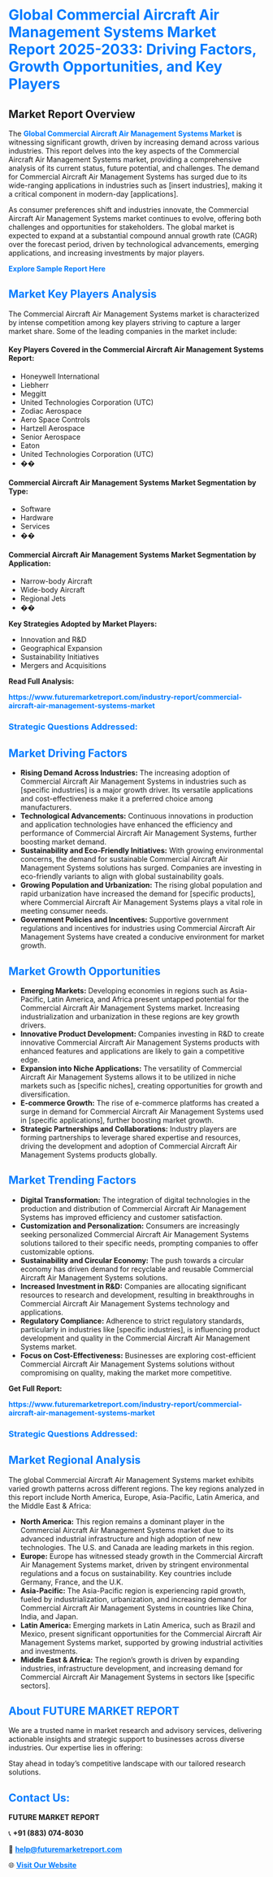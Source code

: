 <h1 style="color: #007BFF;">Global Commercial Aircraft Air Management Systems Market Report 2025-2033: Driving Factors, Growth Opportunities, and Key Players</h1>

<section id="overview">
<h2>Market Report Overview</h2>
<p>The <a href="https://www.futuremarketreport.com/industry-report/commercial-aircraft-air-management-systems-market" style="color: #007BFF; text-decoration: none;"><strong>Global Commercial Aircraft Air Management Systems Market</strong></a> is witnessing significant growth, driven by increasing demand across various industries. This report delves into the key aspects of the Commercial Aircraft Air Management Systems market, providing a comprehensive analysis of its current status, future potential, and challenges. The demand for Commercial Aircraft Air Management Systems has surged due to its wide-ranging applications in industries such as [insert industries], making it a critical component in modern-day [applications].</p>
<p>As consumer preferences shift and industries innovate, the Commercial Aircraft Air Management Systems market continues to evolve, offering both challenges and opportunities for stakeholders. The global market is expected to expand at a substantial compound annual growth rate (CAGR) over the forecast period, driven by technological advancements, emerging applications, and increasing investments by major players.</p>
</section>

<section id="overview">
<p><a href="https://www.futuremarketreport.com/request-sample/reportId=116997" style="color: #007BFF; text-decoration: none;"><strong>Explore Sample Report Here</strong></a></p>
</section>

<section id="key-players">
<h2 style="color: #007BFF;">Market Key Players Analysis</h2>
<p>The Commercial Aircraft Air Management Systems market is characterized by intense competition among key players striving to capture a larger market share. Some of the leading companies in the market include:</p>
<h4>Key Players Covered in the Commercial Aircraft Air Management Systems Report:</h4>
<ul><li>Honeywell International</li><li>Liebherr</li><li>Meggitt</li><li>United Technologies Corporation (UTC)</li><li>Zodiac Aerospace</li><li>Aero Space Controls</li><li>Hartzell Aerospace</li><li>Senior Aerospace</li><li>Eaton</li><li>United Technologies Corporation (UTC)</li><li>��</li></ul>
<h4>Commercial Aircraft Air Management Systems Market Segmentation by Type:</h4>
<ul><li>Software</li><li>Hardware</li><li>Services</li><li>��</li></ul>

<h4>Commercial Aircraft Air Management Systems Market Segmentation by Application:</h4>
<ul><li>Narrow-body Aircraft</li><li>Wide-body Aircraft</li><li>Regional Jets</li><li>��</li></ul>
<p><strong>Key Strategies Adopted by Market Players:</strong></p>
<ul>
<li>Innovation and R&D</li>
<li>Geographical Expansion</li>
<li>Sustainability Initiatives</li>
<li>Mergers and Acquisitions</li>
</ul>
</section>

<section>
<p><strong>Read Full Analysis: </strong></p><a href="https://www.futuremarketreport.com/industry-report/commercial-aircraft-air-management-systems-market" style="color: #007BFF; text-decoration: none;"><strong>https://www.futuremarketreport.com/industry-report/commercial-aircraft-air-management-systems-market</strong></a>
<h3 style="color: #007BFF;">Strategic Questions Addressed:</h3>
</section>

<section id="driving-factors">
<h2 style="color: #007BFF;">Market Driving Factors</h2>
<ul>
<li><strong>Rising Demand Across Industries:</strong> The increasing adoption of Commercial Aircraft Air Management Systems in industries such as [specific industries] is a major growth driver. Its versatile applications and cost-effectiveness make it a preferred choice among manufacturers.</li>
<li><strong>Technological Advancements:</strong> Continuous innovations in production and application technologies have enhanced the efficiency and performance of Commercial Aircraft Air Management Systems, further boosting market demand.</li>
<li><strong>Sustainability and Eco-Friendly Initiatives:</strong> With growing environmental concerns, the demand for sustainable Commercial Aircraft Air Management Systems solutions has surged. Companies are investing in eco-friendly variants to align with global sustainability goals.</li>
<li><strong>Growing Population and Urbanization:</strong> The rising global population and rapid urbanization have increased the demand for [specific products], where Commercial Aircraft Air Management Systems plays a vital role in meeting consumer needs.</li>
<li><strong>Government Policies and Incentives:</strong> Supportive government regulations and incentives for industries using Commercial Aircraft Air Management Systems have created a conducive environment for market growth.</li>
</ul>
</section>

<section id="growth-opportunities">
<h2 style="color: #007BFF;">Market Growth Opportunities</h2>
<ul>
<li><strong>Emerging Markets:</strong> Developing economies in regions such as Asia-Pacific, Latin America, and Africa present untapped potential for the Commercial Aircraft Air Management Systems market. Increasing industrialization and urbanization in these regions are key growth drivers.</li>
<li><strong>Innovative Product Development:</strong> Companies investing in R&D to create innovative Commercial Aircraft Air Management Systems products with enhanced features and applications are likely to gain a competitive edge.</li>
<li><strong>Expansion into Niche Applications:</strong> The versatility of Commercial Aircraft Air Management Systems allows it to be utilized in niche markets such as [specific niches], creating opportunities for growth and diversification.</li>
<li><strong>E-commerce Growth:</strong> The rise of e-commerce platforms has created a surge in demand for Commercial Aircraft Air Management Systems used in [specific applications], further boosting market growth.</li>
<li><strong>Strategic Partnerships and Collaborations:</strong> Industry players are forming partnerships to leverage shared expertise and resources, driving the development and adoption of Commercial Aircraft Air Management Systems products globally.</li>
</ul>
</section>

<section id="trending-factors">
<h2 style="color: #007BFF;">Market Trending Factors</h2>
<ul>
<li><strong>Digital Transformation:</strong> The integration of digital technologies in the production and distribution of Commercial Aircraft Air Management Systems has improved efficiency and customer satisfaction.</li>
<li><strong>Customization and Personalization:</strong> Consumers are increasingly seeking personalized Commercial Aircraft Air Management Systems solutions tailored to their specific needs, prompting companies to offer customizable options.</li>
<li><strong>Sustainability and Circular Economy:</strong> The push towards a circular economy has driven demand for recyclable and reusable Commercial Aircraft Air Management Systems solutions.</li>
<li><strong>Increased Investment in R&D:</strong> Companies are allocating significant resources to research and development, resulting in breakthroughs in Commercial Aircraft Air Management Systems technology and applications.</li>
<li><strong>Regulatory Compliance:</strong> Adherence to strict regulatory standards, particularly in industries like [specific industries], is influencing product development and quality in the Commercial Aircraft Air Management Systems market.</li>
<li><strong>Focus on Cost-Effectiveness:</strong> Businesses are exploring cost-efficient Commercial Aircraft Air Management Systems solutions without compromising on quality, making the market more competitive.</li>
</ul>
</section>

<section>
<p><strong>Get Full Report: </strong></p><a href="https://www.futuremarketreport.com/industry-report/commercial-aircraft-air-management-systems-market" style="color: #007BFF; text-decoration: none;"><strong>https://www.futuremarketreport.com/industry-report/commercial-aircraft-air-management-systems-market</strong></a>
<h3 style="color: #007BFF;">Strategic Questions Addressed:</h3>
</section>


<section id="regional-analysis">
<h2 style="color: #007BFF;">Market Regional Analysis</h2>
<p>The global Commercial Aircraft Air Management Systems market exhibits varied growth patterns across different regions. The key regions analyzed in this report include North America, Europe, Asia-Pacific, Latin America, and the Middle East & Africa:</p>
<ul>
<li><strong>North America:</strong> This region remains a dominant player in the Commercial Aircraft Air Management Systems market due to its advanced industrial infrastructure and high adoption of new technologies. The U.S. and Canada are leading markets in this region.</li>
<li><strong>Europe:</strong> Europe has witnessed steady growth in the Commercial Aircraft Air Management Systems market, driven by stringent environmental regulations and a focus on sustainability. Key countries include Germany, France, and the U.K.</li>
<li><strong>Asia-Pacific:</strong> The Asia-Pacific region is experiencing rapid growth, fueled by industrialization, urbanization, and increasing demand for Commercial Aircraft Air Management Systems in countries like China, India, and Japan.</li>
<li><strong>Latin America:</strong> Emerging markets in Latin America, such as Brazil and Mexico, present significant opportunities for the Commercial Aircraft Air Management Systems market, supported by growing industrial activities and investments.</li>
<li><strong>Middle East & Africa:</strong> The region’s growth is driven by expanding industries, infrastructure development, and increasing demand for Commercial Aircraft Air Management Systems in sectors like [specific sectors].</li>
</ul>
</section>

<footer>
<h2 style="color: #007BFF;">About FUTURE MARKET REPORT</h2>
<p>We are a trusted name in market research and advisory services, delivering actionable insights and strategic support to businesses across diverse industries. Our expertise lies in offering:</p>

<p>Stay ahead in today’s competitive landscape with our tailored research solutions.</p>

<h2 style="color: #007BFF;">Contact Us:</h2>
<p><strong>FUTURE MARKET REPORT</strong></p>
<p>📞 <strong>+91 (883) 074-8030</strong></p>
<p>📧 <strong><a href="mailto:help@futuremarketreport.com" style="color: #007BFF;">help@futuremarketreport.com</a></strong></p>
<p>🌐 <strong><a href="https://www.futuremarketreport.com/" style="color: #007BFF;">Visit Our Website</a></strong></p>
</footer>